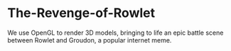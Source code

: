 # The-Revenge-of-Rowlet
We use OpenGL to render 3D models, bringing to life an epic battle scene between Rowlet and Groudon, a popular internet meme.
